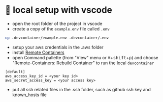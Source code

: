 # 🚀 local setup with vscode
- open the root folder of the project in vscode
- create a copy of the `example.env` file called `.env`
```bash
cp .devcontainer/example.env .devcontainer/.env
```
- setup your aws credentials in the .aws folder
- install [Remote Containers](https://marketplace.visualstudio.com/items?itemName=ms-vscode-remote.remote-containers)
- open Command pallette (from "View" menu or <kbd>⌘</kbd>+<kbd>shift</kbd>+<kbd>p</kbd>) and choose "Remote-Containers: Rebuild Container" to run the local `devcontainer`
```
[default]
aws_access_key_id = <your key id>
aws_secret_access_key = <your access key>
``` 
- put all ssh related files in the .ssh folder, such as github ssh key and known_hosts file
